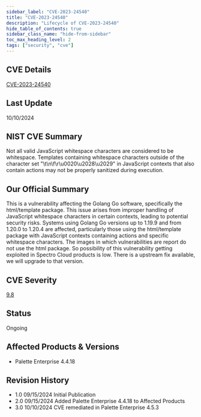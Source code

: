 ```yaml
---
sidebar_label: "CVE-2023-24540"
title: "CVE-2023-24540"
description: "Lifecycle of CVE-2023-24540"
hide_table_of_contents: true
sidebar_class_name: "hide-from-sidebar"
toc_max_heading_level: 2
tags: ["security", "cve"]
---
```


## CVE Details

[CVE-2023-24540](https://nvd.nist.gov/vuln/detail/CVE-2023-24540)

## Last Update

10/10/2024

## NIST CVE Summary

Not all valid JavaScript whitespace characters are considered to be whitespace. Templates containing whitespace
characters outside of the character set "\t\n\f\r\u0020\u2028\u2029" in JavaScript contexts that also contain actions
may not be properly sanitized during execution.

## Our Official Summary

This is a vulnerability affecting the Golang Go software, specifically the html/template package. This issue arises from
improper handling of JavaScript whitespace characters in certain contexts, leading to potential security risks. Systems
using Golang Go versions up to 1.19.9 and from 1.20.0 to 1.20.4 are affected, particularly those using the html/template
package with JavaScript contexts containing actions and specific whitespace characters. The images in which
vulnerabilities are report do not use the html package. So possibility of this vulnerability getting exploited in
Spectro Cloud products is low. There is a upstream fix available, we will upgrade to that version.

## CVE Severity

[9.8](https://nvd.nist.gov/vuln/detail/CVE-2023-24540)

## Status

Ongoing

## Affected Products & Versions

- Palette Enterprise 4.4.18

## Revision History

- 1.0 09/15/2024 Initial Publication
- 2.0 09/15/2024 Added Palette Enterprise 4.4.18 to Affected Products
- 3.0 10/10/2024 CVE remediated in Palette Enterprise 4.5.3
